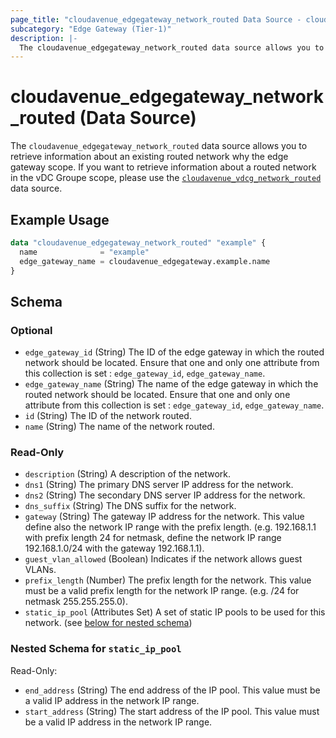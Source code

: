 ```yaml
---
page_title: "cloudavenue_edgegateway_network_routed Data Source - cloudavenue"
subcategory: "Edge Gateway (Tier-1)"
description: |-
  The cloudavenue_edgegateway_network_routed data source allows you to retrieve information about an existing routed network why the edge gateway scope. If you want to retrieve information about a routed network in the vDC Groupe scope, please use the cloudavenue_vdcg_network_routed https://registry.terraform.io/providers/orange-cloudavenue/cloudavenue/latest/docs/data-sources/vdcg_network_routed data source.
---
```


# cloudavenue_edgegateway_network_routed (Data Source)

The `cloudavenue_edgegateway_network_routed` data source allows you to retrieve information about an existing routed network why the edge gateway scope. If you want to retrieve information about a routed network in the vDC Groupe scope, please use the [`cloudavenue_vdcg_network_routed`](https://registry.terraform.io/providers/orange-cloudavenue/cloudavenue/latest/docs/data-sources/vdcg_network_routed) data source.

## Example Usage

```terraform
data "cloudavenue_edgegateway_network_routed" "example" {
  name              = "example"
  edge_gateway_name = cloudavenue_edgegateway.example.name
}
```

<!-- schema generated by tfplugindocs -->
## Schema

### Optional

- `edge_gateway_id` (String) The ID of the edge gateway in which the routed network should be located. Ensure that one and only one attribute from this collection is set : `edge_gateway_id`, `edge_gateway_name`.
- `edge_gateway_name` (String) The name of the edge gateway in which the routed network should be located. Ensure that one and only one attribute from this collection is set : `edge_gateway_id`, `edge_gateway_name`.
- `id` (String) The ID of the network routed.
- `name` (String) The name of the network routed.

### Read-Only

- `description` (String) A description of the network.
- `dns1` (String) The primary DNS server IP address for the network.
- `dns2` (String) The secondary DNS server IP address for the network.
- `dns_suffix` (String) The DNS suffix for the network.
- `gateway` (String) The gateway IP address for the network. This value define also the network IP range with the prefix length. (e.g. 192.168.1.1 with prefix length 24 for netmask, define the network IP range 192.168.1.0/24 with the gateway 192.168.1.1).
- `guest_vlan_allowed` (Boolean) Indicates if the network allows guest VLANs.
- `prefix_length` (Number) The prefix length for the network. This value must be a valid prefix length for the network IP range. (e.g. /24 for netmask 255.255.255.0).
- `static_ip_pool` (Attributes Set) A set of static IP pools to be used for this network. (see [below for nested schema](#nestedatt--static_ip_pool))

<a id="nestedatt--static_ip_pool"></a>
### Nested Schema for `static_ip_pool`

Read-Only:

- `end_address` (String) The end address of the IP pool. This value must be a valid IP address in the network IP range.
- `start_address` (String) The start address of the IP pool. This value must be a valid IP address in the network IP range.

